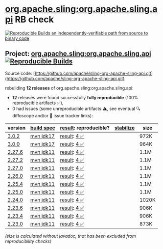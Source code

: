 [org.apache.sling:org.apache.sling.api](https://central.sonatype.com/artifact/org.apache.sling/org.apache.sling.api/versions) RB check
=======

[![Reproducible Builds](https://reproducible-builds.org/images/logos/rb.svg) an independently-verifiable path from source to binary code](https://reproducible-builds.org/)

## Project: [org.apache.sling:org.apache.sling.api](https://central.sonatype.com/artifact/org.apache.sling/org.apache.sling.api/versions) [![Reproducible Builds](https://img.shields.io/endpoint?url=https://raw.githubusercontent.com/jvm-repo-rebuild/reproducible-central/master/content/org/apache/sling/org.apache.sling.api/badge.json)](https://github.com/jvm-repo-rebuild/reproducible-central/blob/master/content/org/apache/sling/org.apache.sling.api/README.md)

Source code: [https://github.com/apache/sling-org-apache-sling-api.git](https://github.com/apache/sling-org-apache-sling-api.git)

rebuilding **12 releases** of org.apache.sling:org.apache.sling.api:
- **12** releases were found successfully **fully reproducible** (100% reproducible artifacts :white_check_mark:),
- 0 had issues (some unreproducible artifacts :warning:, see eventual :mag: diffoscope and/or :memo: issue tracker links):

| version | [build spec](/BUILDSPEC.md) | [result](https://reproducible-builds.org/docs/jvm/): reproducible? | [stabilize](https://github.com/google/oss-rebuild/blob/main/cmd/stabilize/README.md) | size |
| -- | --------- | ------ | ------ | -- |
| [3.0.2](https://central.sonatype.com/artifact/org.apache.sling/org.apache.sling.api/3.0.2/pom) | [mvn jdk17](org.apache.sling.api-3.0.2.buildspec) | [result](org.apache.sling.api-3.0.2.buildinfo): [4 :white_check_mark: ](org.apache.sling.api-3.0.2.buildcompare) | | 972K |
| [3.0.0](https://central.sonatype.com/artifact/org.apache.sling/org.apache.sling.api/3.0.0/pom) | [mvn jdk17](org.apache.sling.api-3.0.0.buildspec) | [result](org.apache.sling.api-3.0.0.buildinfo): [4 :white_check_mark: ](org.apache.sling.api-3.0.0.buildcompare) | | 964K |
| [2.27.6](https://central.sonatype.com/artifact/org.apache.sling/org.apache.sling.api/2.27.6/pom) | [mvn jdk11](org.apache.sling.api-2.27.6.buildspec) | [result](org.apache.sling.api-2.27.6.buildinfo): [4 :white_check_mark: ](org.apache.sling.api-2.27.6.buildcompare) | | 1.1M |
| [2.27.2](https://central.sonatype.com/artifact/org.apache.sling/org.apache.sling.api/2.27.2/pom) | [mvn jdk11](org.apache.sling.api-2.27.2.buildspec) | [result](org.apache.sling.api-2.27.2.buildinfo): [4 :white_check_mark: ](org.apache.sling.api-2.27.2.buildcompare) | | 1.1M |
| [2.27.0](https://central.sonatype.com/artifact/org.apache.sling/org.apache.sling.api/2.27.0/pom) | [mvn jdk11](org.apache.sling.api-2.27.0.buildspec) | [result](org.apache.sling.api-2.27.0.buildinfo): [4 :white_check_mark: ](org.apache.sling.api-2.27.0.buildcompare) | | 1.1M |
| [2.26.0](https://central.sonatype.com/artifact/org.apache.sling/org.apache.sling.api/2.26.0/pom) | [mvn jdk11](org.apache.sling.api-2.26.0.buildspec) | [result](org.apache.sling.api-2.26.0.buildinfo): [4 :white_check_mark: ](org.apache.sling.api-2.26.0.buildcompare) | | 1.1M |
| [2.25.4](https://central.sonatype.com/artifact/org.apache.sling/org.apache.sling.api/2.25.4/pom) | [mvn jdk11](org.apache.sling.api-2.25.4.buildspec) | [result](org.apache.sling.api-2.25.4.buildinfo): [4 :white_check_mark: ](org.apache.sling.api-2.25.4.buildcompare) | | 1.1M |
| [2.25.0](https://central.sonatype.com/artifact/org.apache.sling/org.apache.sling.api/2.25.0/pom) | [mvn jdk11](org.apache.sling.api-2.25.0.buildspec) | [result](org.apache.sling.api-2.25.0.buildinfo): [4 :white_check_mark: ](org.apache.sling.api-2.25.0.buildcompare) | | 1.1M |
| [2.24.0](https://central.sonatype.com/artifact/org.apache.sling/org.apache.sling.api/2.24.0/pom) | [mvn jdk11](org.apache.sling.api-2.24.0.buildspec) | [result](org.apache.sling.api-2.24.0.buildinfo): [4 :white_check_mark: ](org.apache.sling.api-2.24.0.buildcompare) | | 1020K |
| [2.23.6](https://central.sonatype.com/artifact/org.apache.sling/org.apache.sling.api/2.23.6/pom) | [mvn jdk11](org.apache.sling.api-2.23.6.buildspec) | [result](org.apache.sling.api-2.23.6.buildinfo): [4 :white_check_mark: ](org.apache.sling.api-2.23.6.buildcompare) | | 906K |
| [2.23.4](https://central.sonatype.com/artifact/org.apache.sling/org.apache.sling.api/2.23.4/pom) | [mvn jdk11](org.apache.sling.api-2.23.4.buildspec) | [result](org.apache.sling.api-2.23.4.buildinfo): [4 :white_check_mark: ](org.apache.sling.api-2.23.4.buildcompare) | | 906K |
| [2.23.0](https://central.sonatype.com/artifact/org.apache.sling/org.apache.sling.api/2.23.0/pom) | [mvn jdk11](org.apache.sling.api-2.23.0.buildspec) | [result](org.apache.sling.api-2.23.0.buildinfo): [4 :white_check_mark: ](org.apache.sling.api-2.23.0.buildcompare) | | 873K |

<i>(size is calculated without javadoc, that has been excluded from reproducibility checks)</i>
